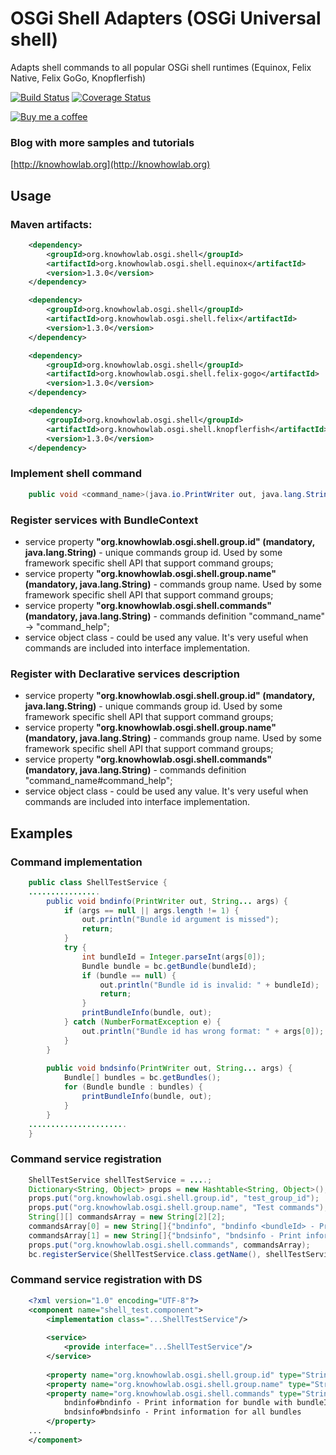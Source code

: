 # OSGi Shell Adapters (OSGi Universal shell)

Adapts shell commands to all popular OSGi shell runtimes (Equinox, Felix Native, Felix GoGo, Knopflerfish)

[![Build Status](https://travis-ci.org/knowhowlab/org.knowhowlab.osgi.shell.svg?branch=master)](https://travis-ci.org/knowhowlab/org.knowhowlab.osgi.shell) [![Coverage Status](https://coveralls.io/repos/knowhowlab/org.knowhowlab.osgi.shell/badge.svg?branch=master&service=github)](https://coveralls.io/github/knowhowlab/org.knowhowlab.osgi.shell?branch=master)

[![Buy me a coffee](https://www.buymeacoffee.com/assets/img/custom_images/orange_img.png)](https://www.buymeacoffee.com/dimi)

### Blog with more samples and tutorials

[http://knowhowlab.org](http://knowhowlab.org)

## Usage

### Maven artifacts:

```xml
    <dependency>
        <groupId>org.knowhowlab.osgi.shell</groupId>
        <artifactId>org.knowhowlab.osgi.shell.equinox</artifactId>
        <version>1.3.0</version>
    </dependency>

    <dependency>
        <groupId>org.knowhowlab.osgi.shell</groupId>
        <artifactId>org.knowhowlab.osgi.shell.felix</artifactId>
        <version>1.3.0</version>
    </dependency>

    <dependency>
        <groupId>org.knowhowlab.osgi.shell</groupId>
        <artifactId>org.knowhowlab.osgi.shell.felix-gogo</artifactId>
        <version>1.3.0</version>
    </dependency>

    <dependency>
        <groupId>org.knowhowlab.osgi.shell</groupId>
        <artifactId>org.knowhowlab.osgi.shell.knopflerfish</artifactId>
        <version>1.3.0</version>
    </dependency>
```

### Implement shell command 

```java
    public void <command_name>(java.io.PrintWriter out, java.lang.String[] args);
```

### Register services with BundleContext

- service property **"org.knowhowlab.osgi.shell.group.id" (mandatory, java.lang.String)** - unique commands group id. Used by some framework specific shell API that support command groups;
- service property **"org.knowhowlab.osgi.shell.group.name" (mandatory, java.lang.String)** - commands group name. Used by some framework specific shell API that support command groups;
- service property **"org.knowhowlab.osgi.shell.commands" (mandatory, java.lang.String)** - commands definition "command_name" -> "command_help";
- service object class - could be used any value. It's very useful when commands are included into interface implementation.

### Register with Declarative services description

- service property **"org.knowhowlab.osgi.shell.group.id" (mandatory, java.lang.String)** - unique commands group id. Used by some framework specific shell API that support command groups;
- service property **"org.knowhowlab.osgi.shell.group.name" (mandatory, java.lang.String)** - commands group name. Used by some framework specific shell API that support command groups;
- service property **"org.knowhowlab.osgi.shell.commands" (mandatory, java.lang.String)** - commands definition "command_name#command_help";
- service object class - could be used any value. It's very useful when commands are included into interface implementation.

## Examples

### Command implementation

```java
    public class ShellTestService {
    ................
        public void bndinfo(PrintWriter out, String... args) {
            if (args == null || args.length != 1) {
                out.println("Bundle id argument is missed");
                return;
            }
            try {
                int bundleId = Integer.parseInt(args[0]);
                Bundle bundle = bc.getBundle(bundleId);
                if (bundle == null) {
                    out.println("Bundle id is invalid: " + bundleId);
                    return;
                }
                printBundleInfo(bundle, out);
            } catch (NumberFormatException e) {
                out.println("Bundle id has wrong format: " + args[0]);
            }
        }
    
        public void bndsinfo(PrintWriter out, String... args) {
            Bundle[] bundles = bc.getBundles();
            for (Bundle bundle : bundles) {
                printBundleInfo(bundle, out);
            }
        }
    ......................
    }
```

### Command service registration

```java    
    ShellTestService shellTestService = ....;
    Dictionary<String, Object> props = new Hashtable<String, Object>();
    props.put("org.knowhowlab.osgi.shell.group.id", "test_group_id");
    props.put("org.knowhowlab.osgi.shell.group.name", "Test commands");
    String[][] commandsArray = new String[2][2];
    commandsArray[0] = new String[]{"bndinfo", "bndinfo <bundleId> - Print information for bundle with <bundleId>"};
    commandsArray[1] = new String[]{"bndsinfo", "bndsinfo - Print information for all bundles"};
    props.put("org.knowhowlab.osgi.shell.commands", commandsArray);
    bc.registerService(ShellTestService.class.getName(), shellTestService, props);
```    
### Command service registration with DS

```xml    
    <?xml version="1.0" encoding="UTF-8"?>
    <component name="shell_test.component">
        <implementation class="...ShellTestService"/>
    
        <service>
            <provide interface="...ShellTestService"/>
        </service>
    
        <property name="org.knowhowlab.osgi.shell.group.id" type="String" value="test_group_id"/>
        <property name="org.knowhowlab.osgi.shell.group.name" type="String" value="Test commands"/>
        <property name="org.knowhowlab.osgi.shell.commands" type="String">
            bndinfo#bndinfo - Print information for bundle with bundleId
            bndsinfo#bndsinfo - Print information for all bundles
        </property>
    ...
    </component>
```
